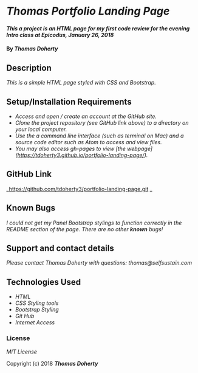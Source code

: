 # _Thomas Portfolio Landing Page_

#### _This a project is an HTML page for my first code review for the evening Intro class at Epicodus, January 26, 2018_

#### By _**Thomas Doherty**_

## Description

_This is a simple HTML page styled with CSS and Bootstrap._

## Setup/Installation Requirements

* _Access and open / create an account at the GitHub site._
* _Clone the project repository (see GitHub link above) to a directory on your local computer._
* _Use the a command line interface (such as terminal on Mac) and a source code editor such as Atom to access and view files._
* _You may also access gh-pages to view [the webpage] (https://tdoherty3.github.io/portfolio-landing-page/)._

## GitHub Link

_https://github.com/tdoherty3/portfolio-landing-page.git _

## Known Bugs

_I could not get my Panel Bootstrap stylings to function correctly in the README section of the page. There are no other **_known_** bugs!_

## Support and contact details

_Please contact Thomas Doherty with questions: thomas@selfsustain.com_

## Technologies Used

* _HTML_
* _CSS Styling tools_
* _Bootstrap Styling_
* _Git Hub_
* _Internet Access_

### License

*MIT License*

Copyright (c) 2018 **_Thomas Doherty_**
